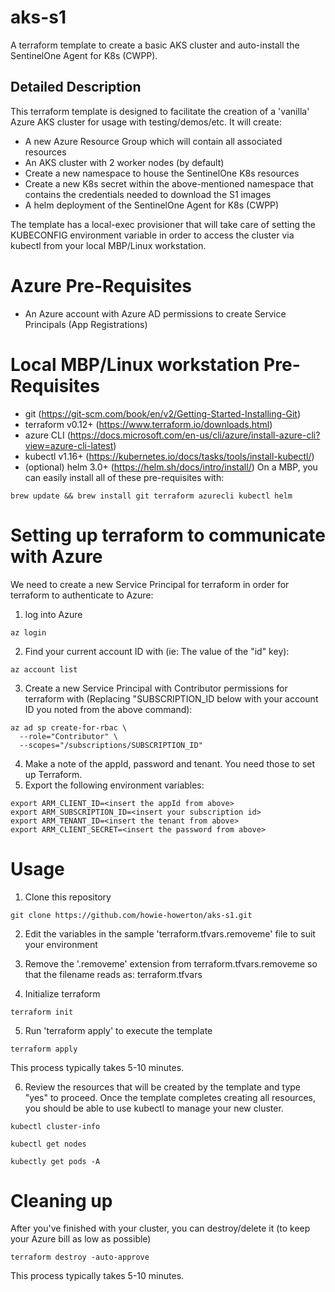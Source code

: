 # aks-s1
A terraform template to create a basic AKS cluster and auto-install the SentinelOne Agent for K8s (CWPP).

## Detailed Description

This terraform template is designed to facilitate the creation of a 'vanilla' Azure AKS cluster for usage with testing/demos/etc.
It will create:
- A new Azure Resource Group which will contain all associated resources
- An AKS cluster with 2 worker nodes (by default)
- Create a new namespace to house the SentinelOne K8s resources
- Create a new K8s secret within the above-mentioned namespace that contains the credentials needed to download the S1 images
- A helm deployment of the SentinelOne Agent for K8s (CWPP)

The template has a local-exec provisioner that will take care of setting the KUBECONFIG environment variable in order to access the cluster via kubectl from your local MBP/Linux workstation.

# Azure Pre-Requisites
- An Azure account with Azure AD permissions to create Service Principals (App Registrations)

# Local MBP/Linux workstation Pre-Requisites
- git (https://git-scm.com/book/en/v2/Getting-Started-Installing-Git)
- terraform v0.12+ (https://www.terraform.io/downloads.html)
- azure CLI (https://docs.microsoft.com/en-us/cli/azure/install-azure-cli?view=azure-cli-latest)
- kubectl v1.16+ (https://kubernetes.io/docs/tasks/tools/install-kubectl/)
- (optional) helm 3.0+ (https://helm.sh/docs/intro/install/)
On a MBP, you can easily install all of these pre-requisites with:
```
brew update && brew install git terraform azurecli kubectl helm
```

# Setting up terraform to communicate with Azure
We need to create a new Service Principal for terraform in order for terraform to authenticate to Azure:
1. log into Azure
```
az login
```
2. Find your current account ID with (ie: The value of the "id" key):
```
az account list
```
3. Create a new Service Principal with Contributor permissions for terraform with (Replacing "SUBSCRIPTION_ID below with your account ID you noted from the above command):
```
az ad sp create-for-rbac \
  --role="Contributor" \
  --scopes="/subscriptions/SUBSCRIPTION_ID"
```
4. Make a note of the appId, password and tenant. You need those to set up Terraform.
5. Export the following environment variables:
```
export ARM_CLIENT_ID=<insert the appId from above>
export ARM_SUBSCRIPTION_ID=<insert your subscription id>
export ARM_TENANT_ID=<insert the tenant from above>
export ARM_CLIENT_SECRET=<insert the password from above>
```

# Usage
1. Clone this repository
```
git clone https://github.com/howie-howerton/aks-s1.git
```
2. Edit the variables in the sample 'terraform.tfvars.removeme' file to suit your environment

3. Remove the '.removeme' extension from terraform.tfvars.removeme so that the filename reads as: terraform.tfvars

4. Initialize terraform
```
terraform init
```
5. Run 'terraform apply' to execute the template
```
terraform apply
```
   This process typically takes 5-10 minutes.

6. Review the resources that will be created by the template and type "yes" to proceed.
   Once the template completes creating all resources, you should be able to use kubectl to manage your new cluster.
```
kubectl cluster-info
```
```
kubectl get nodes
```
```
kubectly get pods -A
```

# Cleaning up
After you've finished with your cluster, you can destroy/delete it (to keep your Azure bill as low as possible)
```
terraform destroy -auto-approve
```
   This process typically takes 5-10 minutes.

